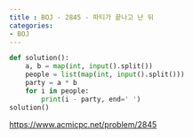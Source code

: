 ```yaml
---
title : BOJ - 2845 - 파티가 끝나고 난 뒤
categories:
- BOJ
---
```


```python
def solution():
    a, b = map(int, input().split())
    people = list(map(int, input().split()))
    party = a * b
    for i in people:
        print(i - party, end=' ')
solution()
```

https://www.acmicpc.net/problem/2845
